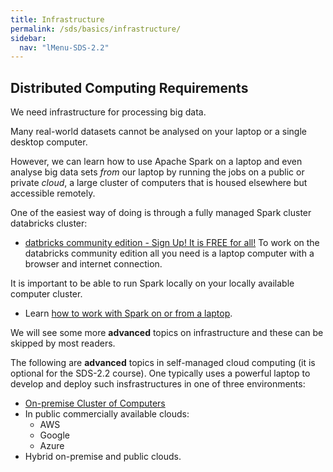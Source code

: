 ```yaml
---
title: Infrastructure
permalink: /sds/basics/infrastructure/
sidebar:
  nav: "lMenu-SDS-2.2"
---
```


## Distributed Computing Requirements

We need infrastructure for processing big data. 

Many real-world datasets cannot be analysed on your laptop or a single desktop computer.

However, we can learn how to use Apache Spark on a laptop and even analyse big data sets *from* our laptop by running the jobs on a public or private *cloud*, a large cluster of computers that is housed elsewhere but accessible remotely. 

One of the easiest way of doing is through a fully managed Spark cluster databricks cluster:

* [datbricks community edition - Sign Up! It is FREE for all!](https://community.cloud.databricks.com/login.html)
To work on the databricks community edition all you need is a laptop computer with a browser and internet connection.
 
It is important to be able to run Spark locally on your locally available computer cluster.

* Learn [how to work with Spark on or from a laptop](/sds/basics/local/).

We will see some more **advanced** topics on infrastructure and these can be skipped by most readers.

The following are **advanced** topics in self-managed cloud computing (it is optional for the SDS-2.2 course). One typically uses a powerful laptop to develop and deploy such insfrastructures in one of three environments: 

* [On-premise Cluster of Computers](onpremise/)
* In public commercially available clouds: 
  * AWS
  * Google
  * Azure
* Hybrid on-premise and public clouds.
